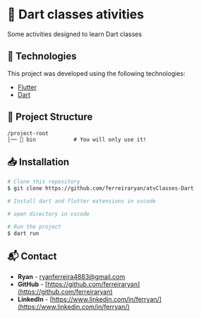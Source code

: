 # 📌 Dart classes ativities

Some activities designed to learn Dart classes

## 🚀 Technologies

This project was developed using the following technologies:

- [Flutter](https://flutter.dev/)
- [Dart](https://dart.dev/)

## 📂 Project Structure

```
/project-root
│── 📁 bin            # You will only use it!
```

## 📥 Installation

```sh
# Clone this repository
$ git clone https://github.com/ferreiraryan/atvClasses-Dart

# Install dart and flutter extensions in vscode

# open directory in vscode

# Run the project
$ dart run
```

## 📬 Contact

- **Ryan** - [ryanferreira4883@gmail.com](mailto:ryanferreira4883@gmail.com)
- **GitHub** - [https://github.com/ferreiraryan](https://github.com/ferreiraryan)
- **LinkedIn** - [https://www.linkedin.com/in/ferryan/](https://www.linkedin.com/in/ferryan/)


